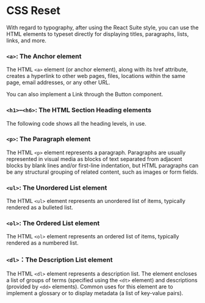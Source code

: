 # CSS Reset

With regard to typography, after using the React Suite style, you can use the HTML elements to typeset directly for displaying titles, paragraphs, lists, links, and more.

<div id="ad-view"></div>

### `<a>`: The Anchor element

The HTML `<a>` element (or anchor element), along with its href attribute, creates a hyperlink to other web pages, files, locations within the same page, email addresses, or any other URL.

You can also implement a Link through the Button component.

<!--{include:`anchor.md`}-->

### `<h1>`–`<h6>`: The HTML Section Heading elements

The following code shows all the heading levels, in use.

<!--{include:`heading.md`}-->

### `<p>`: The Paragraph element

The HTML `<p>` element represents a paragraph. Paragraphs are usually represented in visual media as blocks of text separated from adjacent blocks by blank lines and/or first-line indentation, but HTML paragraphs can be any structural grouping of related content, such as images or form fields.

<!--{include:`paragraph.md`}-->

### `<ul>`: The Unordered List element

The HTML `<ul>` element represents an unordered list of items, typically rendered as a bulleted list.

<!--{include:`list-ul.md`}-->

### `<ol>`: The Ordered List element

The HTML `<ol>` element represents an ordered list of items, typically rendered as a numbered list.

<!--{include:`list-ol.md`}-->

### `<dl>`：The Description List element

The HTML `<dl>` element represents a description list. The element encloses a list of groups of terms (specified using the `<dt>` element) and descriptions (provided by `<dd>` elements). Common uses for this element are to implement a glossary or to display metadata (a list of key-value pairs).

<!--{include:`list-dl.md`}-->
